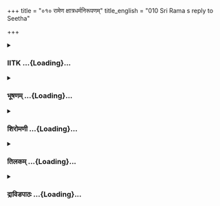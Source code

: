 +++
title = "०१० रामेण क्षात्रधर्मनिरूपणम्"
title_english = "010 Sri Rama s reply to Seetha"

+++
<div caption="श्रीराम-हरिसीताराममूर्ति-घनपाठिभ्यां वचनम्" class="audioEmbed" src="https://archive.org/download/Ramayana-recitation-Sriram-harisItArAmamUrti-Ghanapaati-v2/Kanda_3/Kanda_3_ARK-010-Ramena_Kshatra_Dharma_Nirupanam.mp3"></div>

<div class="js_include collapsed" newlevelforh1="3" title="IITK" unfilled url="/purANam/rAmAyaNam/audIchya-pAThaH/iitk/3_araNyakANDam/02-panchavaTI-praveshaH/010_rAmeNa_xAtradharmanirUpaNam.md">
<details><summary><h3>IITK ...{Loading}...</h3></summary>

Rama's tells Sita that protection of sages is his supreme righteous
duty.



#### श्लोकः
##### मूलम्
वाक्यमेतत्तु वैदेह्या व्याहृतं भर्तृभक्तया।  
श्रुत्वा धर्मे स्थितो रामः प्रत्युवाचाथ मैथिलीम्॥3.10.1॥

##### शब्दार्थः
भर्तृभक्तया out of devotion to her husband, वैदेह्या by Sita, व्याहृतम् spoken, एतत् this, वाक्यम् word, श्रुत्वा on hearing, धर्मे in righteousness, स्थितः steadfast, रामः Rama, अथ thereafter, मैथिलीम् to Sita, प्रत्युवाच replied.

##### आङ्ग्लानुवादः
Having heard these words spoken by Sita who was devoted to her husband, replied Rama who was firm in righteousness.



#### श्लोकः
##### मूलम्
हितमुक्तं त्वया देवि स्निग्धया सदृशं वचः।  
कुलं व्यपदिशन्त्या च धर्मज्ञे जनकात्मजे॥3.10.2॥

##### शब्दार्थः
देवि O Devi, धर्मज्ञे O one who knows righteousness जनकात्मजे O daughter of Janaka, कुलम् race, व्यपदिशन्त्या by admonishing, स्निग्धया affectionately, त्वया by you, हितम्  good, सदृशम् suitable, वचः words, उक्तम् is stated.

##### आङ्ग्लानुवादः
O daughter of Janaka, you are conversant with dharma. Whatever you have admonished out of affection for me is befitting your race.



#### श्लोकः
##### मूलम्
किन्तु वक्ष्याम्यहं देवि त्वयैवोक्तमिदं वचः।  
क्षत्रियैर्धार्यते चापो नार्तशब्दो भवेदिति॥3.10.3॥

##### शब्दार्थः
देवि O Devi, अहम् I, किन्तु but, वक्ष्यामि I speak, आर्तशब्दः cry of distress न भवेदिति  not  to arise, क्षत्रियैः by kshatriyas, चापः bow, धार्यते is held, इदम् this way, वचः declaration, त्वयैव by yourself, उक्तम् is spoken.

##### आङ्ग्लानुवादः
But permit me, Devi, you have already stated, when a kshatriya holds a bow there will be no cry of distress. (it means you approve of my holding a bow)



#### श्लोकः
##### मूलम्
ते चार्ता दण्डकारण्ये मुनयस्संशितव्रताः।  
मां सीते स्वयमागम्य शरण्याश्शरणं गताः॥3.10.4॥

##### शब्दार्थः
सीते Sita, संशितव्रताः practising rigorous austerities, शरण्या worthy of giving refuge, दण्डकारण्ये in Dandaka forest, ते मुनयः those sages, आर्ताः in distress, स्वयम् personally, आगम्य after coming to me, माम् myself, शरणं गताः sought refuge.

##### आङ्ग्लानुवादः
O Sita, the sages who perform rigorous penance in Dandaka forest came to me personally, seeking shelter although they can be their own protection.



#### श्लोकः
##### मूलम्
वसन्तो धर्मनिरता वने मूलफलाशनाः।  
न लभन्ते सुखं भीता राक्षसैः क्रूरकर्मभिः॥3.10.5॥

##### शब्दार्थः
मूलफलाशनाः living on roots and fruits, धर्मनिरताः engaged in righteous activition वने in the forest, वसन्तः residing, क्रूरकर्मभिः by cruel activities, राक्षसैः by demons, भीताः are afraid, सुखम् happiness, न लभन्ते do not get.

##### आङ्ग्लानुवादः
The sages living in the forest, eating roots and fruits and ever engaged in righteous activities are afraid of the depredations of the demons, with their happiness gone.



#### श्लोकः
##### मूलम्
काले काले च निरता नियमैर्विविधैर्वने।  
भक्ष्यन्ते राक्षसैर्भीमैर्नरमांसोपजीविभिः॥3.10.6॥

##### शब्दार्थः
काले काले at all times, विविधैः by different, नियमैः traditions, निरताः totally involved, वने in the forest, नरमांसोपजीविभिः living on human flesh (as cannibals), भीमैः by dreadful, राक्षसैः demons, भक्ष्यन्ते are eaten.

##### आङ्ग्लानुवादः
The sages engrossed in various austerities in the forest have been victims to the dreadful demons living on human flesh.



#### श्लोकः
##### मूलम्
ते भक्ष्यमाणा मुनयो दण्डकारण्यवासिनः।  
अस्मानभ्यवपद्येति मामूचुर्द्विजसत्तमा॥3.10.7॥

##### शब्दार्थः
भक्ष्यमाणाः eaten up like that, दण्डकारण्यवासिनः living in the Dandaka forest, द्विजसत्तमाः best of brahmins, ते मुनयः those sages, अस्मान् to us, अभ्यवपद्य you may come to our rescue, इति like this, माम् me, ऊचुः spoke.

##### आङ्ग्लानुवादः
The ascetics, the best of brahmins living in Dandaka forest being eaten up like that besought me to come to their rescue.



#### श्लोकः
##### मूलम्
मया तु वचनं श्रुत्वा तेषामेवं मुखाच्च्युतम्।  
कृत्वा चरणशुश्रूषां वाक्यमेतदुदाहृतम्॥3.10.8॥

##### शब्दार्थः
एवम् in that way, तेषाम् their, मुखात् from their mouth, च्युतम् that came out from, वचनम् statement, श्रुत्वा on hearing, मया by me, चरणशुश्रूषाम् bowing at their feet, कृत्वा having done एतत् this way, वाक्यम् words, उदाहृतम् said so.

##### आङ्ग्लानुवादः
On hearing the words that came from their mouth, I bowed at their feet and saidः



#### श्लोकः
##### मूलम्
प्रसीदन्तु भवन्तो मे ह्रीरेषा हि ममातुला।  
यदीदृशैरहं विप्रैरुपस्थेयैरुपस्थितः॥3.10.9॥

##### शब्दार्थः
भवन्तः you all, मे myself, प्रसीदस्तु be pleased, अहम् I, यत् that, उपस्थेयैः to be approached ईदृशैः by such men, विप्रैः by sages, उपस्थितः is approached, एषा this, मम my, अतुला immeasureable, ह्रीः हि shame in deed.

##### आङ्ग्लानुवादः
Be pleased  That brahmins like you have approached me while I should have come to you has put me to shame immeasurable .



#### श्लोकः
##### मूलम्
किं करोमीति च मया व्याहृतं द्विजसन्निधौ।  
सर्वैरेतैस्समागम्य वागियं समुदाहृता॥3.10.10॥

##### शब्दार्थः
किम् what, करोमि can I do, इति this, मया by me, द्विजसन्निधौ in the presence of brahmins, व्याहृतम् was enquired, सर्वैः by all of them, एतैः by these, समागम्य collected together, इयम् this, वाक् voice, समुदाहृता was spoken.

##### आङ्ग्लानुवादः
I enquired about what I could do for them. And all the brahmins in one voice saidः.



#### श्लोकः
##### मूलम्
राक्षसैर्दण्डकारण्ये बहुभिः कामरूपिभिः।  
अर्दितास्स्म दृढं राम भवान्नस्तत्र रक्षतु॥3.10.11॥

##### शब्दार्थः
राम O Rama, दण्डकारण्ये in Dandaka forest, बहुभिः by many, कामरूपिभिः assuming forms at will राक्षसैः by demons, दृढम् strongly, (cruelly) अर्दिताः are tormented, स्म we are, भवान् you, तत्र for that reason, नः us, रक्षतु may protect.

##### आङ्ग्लानुवादः
'O Rama, the demons who can assume any form at their will are mercilessly tormenting us in Dandaka forest. Do protect us from them'.



#### श्लोकः
##### मूलम्
होमकालेषु सम्प्राप्ताः पर्वकालेषु चानघ।  
धर्षयन्ति सुदुर्धर्षा राक्षसाः पिशिताशनाः॥3.10.12॥

##### शब्दार्थः
अनघ O sinless one, सुदुर्धर्षाः quite invincible, पिशिताशनाः flesheaters, राक्षसाः demons, होमकालेषु at the time of  sacrifices, पर्वकालेषु at the time of change of lunar conjunction like full moon or no moon days सम्प्राप्ताः are arriving, धर्षयन्ति are attacking.

##### आङ्ग्लानुवादः
'O sinless one, these cannibals are invincible. They arrive at the time of our sacrificial rituals, on the days of festivities or at the time of lunar conjunctions like no moon or full moon days and attack us.



#### श्लोकः
##### मूलम्
राक्षसैर्धर्षितानां च तापसानां तपस्विनाम्।  
गतिं मृगयमाणानां भवान्नः परमा गतिः॥3.10.13॥

##### शब्दार्थः
राक्षसैः by demons, धर्षितानाम् oppressed, तपस्विनाम् helpless people, तापसानाम् of the sages, गतिम् direction, मृगयमाणानाम् for those who search for, नः for us, भवान् your, परमा supreme, गतिः refuge

##### आङ्ग्लानुवादः
'You are the supreme refuge for us ascetics, tormented by demons, helpless men in search of shelter.



#### श्लोकः
##### मूलम्
कामं तपःप्रभावेन शक्ता हन्तुं निशाचरान्।  
चिरार्जितं तु नेच्छामस्तपः खण्डयितुं वयम्॥3.10.14॥

##### शब्दार्थः
वयम् we, तपःप्रभावेन by the power of penance, निशाचरान् nightrangers (demons), हन्तुम् to kill, कामं शक्ताः have the power, तु however, चिरार्जितम् earned over a long time, तपः penance, खण्डयितुम् to exhaust them, (वयम्) नेच्छामः we are not willing.

##### आङ्ग्लानुवादः




#### श्लोकः
##### मूलम्
बहुविघ्नं तपो नित्यं दुश्चरं चैव राघव।  
तेन शापं न मुञ्चामो भक्ष्यमाणाश्च राक्षसैः॥3.10.15॥

##### शब्दार्थः
राघव Rama, तपः penance, नित्यम् always, बहुविघ्नम् is full of obstacles, दुश्चरं चैव but is difficult to pursue, तेन therefore, राक्षसैः by demons, भक्ष्यमाणाः even if  they eat us, शापम् curse, न not, मुञ्चामः we do not pronounce.

##### आङ्ग्लानुवादः
'O Rama it is difficult to perform penance which is ever full of obstacles. Therefore, we do not pronounce curses even if eaten up by demons'.



#### श्लोकः
##### मूलम्
तदर्ध्यमानान्रक्षोभिर्दण्डकारण्यवासिभिः।  
रक्ष नस्त्वं सह भ्रात्रा त्वन्नाथा हि वयं वने॥3.10.16॥

##### शब्दार्थः
तत् then, दण्डकारण्यवासिभिः by those who are dwelling in Dandaka forest, रक्षोभिः by demons, अर्ध्यमानान् being tormented by, नः us, सह भ्रात्रा with your brother, त्वम् you,रक्ष protect, वयम् we, वने in the forest, त्वन्नाथाः हि you alone as the Lord.

##### आङ्ग्लानुवादः
'The demons, dwelling in the Dandaka forest are tormenting us. You alone are our lord in the forest. Do protect us with your brother.'



#### श्लोकः
##### मूलम्
मया चैतद्वचश्श्रुत्वा कार्त्स्न्येन परिपालनम्।  
ऋषीणां दण्डकारण्ये संश्रुतं जनकात्मजे॥3.10.17॥

##### शब्दार्थः
जनकात्मजे O daughter of Janaka, Sita, च and, एतत् these, वचः words, श्रुत्वा hearing, दण्डकारण्ये ऋषीणाम् of sages of Dandaka forest, कार्त्स्न्येन in the entire, परिपालनम् protection, संश्रुतम् made a promise.

##### आङ्ग्लानुवादः
O daughter of Janaka, on hearing the words of the sages I promised to undertake the entire protection of sages of the Dandaka forest.



#### श्लोकः
##### मूलम्
संश्रुत्य च न शक्ष्यामि जीवमानः प्रतिश्रवम्।  
मुनीनामन्यथा कर्तुं सत्यमिष्टं हि मे सदा॥3.10.18॥

##### शब्दार्थः
संश्रुत्य having promised, जीवमानः as long as there is life in me, मुनीनाम् of sages, प्रतिश्रवम् promise, अन्यथा otherwise, कर्तुम् to do, न shall not do, शक्ष्यामि I will not be able, सदा always, मे to me, सत्यम् truth, इष्टं हि is dear.

##### आङ्ग्लानुवादः
Having promised the sages, I cannot do otherwise as long as I have life in me. To me truth is always dear.



#### श्लोकः
##### मूलम्
अप्यहं जीवितं जह्यां त्वां वा सीते सलक्ष्मणाम्।  
न तु प्रतिज्ञां संश्रुत्य ब्राह्मणेभ्यो विशेषतः॥3.10.19॥

##### शब्दार्थः
सीते O Sita, अहम् I, जीवितमपि even life, सलक्ष्मणाम् including Lakshmana, त्वां वा or you, जह्याम् I may forsake तु but, प्रतिज्ञाम् the promise, विशेषतः specially, ब्राह्मणेभ्यः to the  
brahmins, संश्रुत्य after promising, न do not (fail to fulfil).

##### आङ्ग्लानुवादः
O Sita I may forfeit my life forsake, even Lakshmana and you but will not break the promise made specially to the brahmins৷৷



#### श्लोकः
##### मूलम्
तदवश्यं मया कार्यमृषीणां परिपालनम्।  
अनुक्तेनापि वैदेहि प्रतिज्ञाय तु किं पुनः॥3.10.20॥

##### शब्दार्थः
वैदेहि O Sita, तत् that, मया by me, अनुक्तेनापि even if they did not request, ऋषीणाम् of the sages, परिपालनम् protection, कार्यम् should have been done, प्रतिज्ञाय even after making the promise किं पुनः what more?

##### आङ्ग्लानुवादः
Even before the sages requested me I should have protected them. What to speak of the promise I have already made ?



#### श्लोकः
##### मूलम्
मम स्नेहाच्च सौहार्दादिदमुक्तंत्वयाऽनघे।  
परितुष्टोऽस्म्यहं सीते न ह्यनिष्टोऽनुशिष्यते॥3.10.21॥

##### शब्दार्थः
अनघे O sinless, मम my, स्नेहाच्च out of love, सौहार्दात् friendly feeling, त्वया by you, इदम् this, उक्तम् is spoken, सीते O Sita, अहम् I, परितुष्टः pleased, अस्मि I am, अनिष्टः undesirable, न अनुशिष्यते हि is not advised.

##### आङ्ग्लानुवादः
O sinless one all that has been said by you is out of your love and affection for me. I am pleased. What is harmful is never advised.



#### श्लोकः
##### मूलम्
सदृशं चानुरूपं च कुलस्य तव चात्मनः।  
सधर्मचारिणी मे त्वं प्राणेभ्योऽपि गरीयसी॥3.10.22॥

##### शब्दार्थः
तव your, कुलस्य of family, आत्मनः च of yourself, सदृशम् befitting अनुकूलं च favourable too, मे to me, सधर्मचारिणी follwer of dharma of husband, त्वम् you, प्राणेभ्योऽपि more than my life, गरीयसी dearer.

##### आङ्ग्लानुवादः
Your auspicious words are quite befitting your lineage. You are the follower of my dharma and so dearer to me than my life.



#### श्लोकः
##### मूलम्
इत्येवमुक्त्वा वचनं महात्मा सीतां प्रियां मैथिलराजपुत्रीम्।  
रामो धनुष्मान्सह लक्ष्मणेन जगाम रम्याणि तपोवनानि॥3.10.23॥

##### शब्दार्थः
महात्मा great soul, रामः Rama, प्रियाम् to his beloved, मैथिलराजपुत्रीम् to the daughter of king of Mithila, सीताम् to Sita, इत्येवम् in this way, वचनम् statement, उक्त्वा on having said, धनुष्मान् wielding the bow, सह लक्ष्मणेन with Lakshmana, रम्याणि most delightful, तपोवनानि penance groves, जगाम moved about.

##### आङ्ग्लानुवादः
Having said this to Sita, the princess of Mithila, Rama along with Lakshmana, bow in hand, moved about the delightful penancegrove.  

#### समाप्तिः
 श्रीमद्रामायणे वाल्मीकीय आदिकाव्ये अरण्यकाण्डे दशमस्सर्गः॥  
Thus ends the tenth sarga of Aranyakanda of the holy Ramayana the first epic composed by the sage Valmiki.

</details>
</div>
<div class="js_include collapsed" newlevelforh1="3" title="भूषणम्" unfilled url="/purANam/rAmAyaNam/audIchya-pAThaH/TIkA/bhUShaNa_iitk/3_araNyakANDam/02-panchavaTI-praveshaH/010_rAmeNa_xAtradharmanirUpaNam.md">
<details><summary><h3>भूषणम् ...{Loading}...</h3></summary>



वाक्यमेतत्तु वैदेह्या व्याहृतं भर्तृभक्तया ।  

श्रुत्वा धर्मे स्थितो रामः प्रत्युवाचाथ मैथिलीम्  ॥  ३।१०।१  ॥   

एवं रामः सत्यप्रतिज्ञः निर्वैरं च रक्षोवधं न करिष्यति तथा च मद्वियोगेन
रक्षोवधेन भवितव्यं मद्विरहं च न सहिष्यते,
सङ्कटमिदमुपस्थितमित्याकुलचित्ता वैदेही पतिप्रेमान्धा
रक्षोवधान्निवर्तयितुमुपक्रान्ता । रामस्तु सीताविरहं सोढ्वापि तन्मूलवैरेण
रक्षांसि निहत्य प्रतिज्ञा निर्वोढव्येति समाधत्ते दशमे
वाक्यमेतत्त्वित्यादि । भर्तृभक्तयेत्यनेन भर्तृप्रेमपारवश्येन
पूर्वमुक्तमिति ज्ञायते । धर्मे स्थित इत्यनेन सीताविरहक्लेशमङ्गीकृत्यापि
प्रतिश्रुतनिर्वहणपरता द्योत्यते । यद्यपि खरवध एव दण्डकारण्यवासिभिरर्थितो
रामेण प्रतिज्ञातश्च तथापि खरवधो रावणवधमूलमिति खरवधद्वारा रावणवधो
ऽप्यर्थित एवेति सीतयोक्तमुपपन्नम्  ॥  ३।१०।१  ॥   

  

हितमुक्तं त्वया देवि स्निग्धया सदृशं वचः ।  

कुलं व्यपदिशन्त्या च धर्मज्ञे जनकात्मजे  ॥  ३।१०।२  ॥   

स्निग्धया अनुरक्तया । कुलं व्यपदिशन्त्या स्वमहाकुलीनत्वं प्रख्यापयन्त्या
त्वया । सदृशम् अनुरागकुलसदृशं हितमुक्तम् । हितोक्तौ हेतुः धर्मज्ञ इति ।
कुलव्यपदेशे हेतुः जनकात्मज इति  ॥  ३।१०।२  ॥   

  

किन्तु वक्ष्याम्यहं देवि त्वयैवोक्तमिदं वचः ।  

क्षत्ित्रयैर्धार्यते चापो नार्तशब्दो भवेदिति  ॥  ३।१०।३  ॥   

किन्त्विति । यदि मया हितमुक्तं तर्हि तथैव क्रियतामिति चेत्तत्र वक्ष्यामि
। तदेवाह त्वयैवेति । क्षत्ित्रयैर्धार्यते चापो नार्तशब्दो भवेदितीदं वचनं
त्वयैवोक्तं खलु, मुनयश्चार्ताः तस्मात्तद्विरोधिवधः कर्तव्य एवेति भावः  ॥ 
३।१०।३  ॥   

  

मां सीते स्वयमागम्य शरण्याः शरणं गताः ।  

ते चार्ता दण्डकारण्ये मुनयः संशितव्रताः  ॥  ३।१०।४  ॥   

वसन्तो धर्मनिरता वने मूलफलाशनाः ।  

न लभन्ते सुखं भीता राक्षसैः क्रूरकर्मभिः  ॥  ३।१०।५  ॥   

ननूक्तं विरोध्युत्सारणेनार्तरक्षणं कर्तव्यम्, नतु निरपराधवध इत्याशङ्क्य
तेषां शरणागतत्वेन मत्प्राणभूतत्वात्तेष्वपराधो मदपराध इत्याशयेनाह
मामित्यादि । अत्रत्यविशेषणैरात्मनः शऱणागतपक्षपातं स्फोरयति  ॥  ३।१०।४,५
 ॥   

  

काले काले च निरता नियमैर्विविधैर्वने ।  

भक्ष्यन्ते राक्षसैर्भीमैर्नरमांसोपजीविभिः  ॥  ३।१०।६  ॥   

काले काले सर्वकालेष्वित्यर्थः  ॥  ३।१०।६  ॥   

  

ते भक्ष्यमाणा मुनयो दण्डकारण्यवासिनः ।  

अस्मानभ्यवपद्येति मामूचुर्द्विजसत्तमाः  ॥  ३।१०।७  ॥   

अभ्यवपद्येति अनुगृहाणेत्यर्थः । लोण्मध्यमपुरुषैकवचनम् । आर्षं परस्मैपदम्
। अभ्यवपत्तिः अनुग्रहः  ॥  ३।१०।७  ॥   

  

मया तु वचनं श्रुत्वा तेषामेवं मुखाच्च्युतम् ।  

कृत्वा चरणशुश्रूषां वाक्यमेतदुदाहृतम्  ॥  ३।१०।८  ॥   

चरणशूश्रूषां पादवन्दनम्  ॥  ३।१०।८  ॥   

  

प्रसीदन्तु भवन्तो मे ह्रीरेषा हि ममातुला ।  

यदीदृशैरहं विप्रैरुपस्थेयैरुपस्थितः ।  

किं करोमीति च मया व्याहृतं द्विजसन्निधौ  ॥  ३।१०।९  ॥   

प्रसीदन्तु मदपचारं क्षमन्ताम् । ह्रीः लज्जा । अतुला अधिका । तत्र हेतुमाह
यदिति । उपस्थेयैरभिगन्तव्यैः । उपस्थितः अभिगतः । किं करोमीति लोडर्थे लट्
। किं करवामीत्यर्थः  ॥  ३।१०।९  ॥   

  

सर्वैरेतैः समागम्य वागियं समुदाहृता  ॥  ३।१०।१०  ॥   

राक्षसैर्दण्डकारण्ये बहुभिः कामरूपिभिः ।  

अर्दिताः स्म दृढं राम भवान्नस्तत्र रक्षतु  ॥  ३।१०।११  ॥   

अर्दिताः पीडिताः तत्र तेभ्यः रक्षत्विति । अभ्यवपद्येत्यत्र
सामान्येनानुग्रहः प्रार्थितः । इह तु तद्विशेषे पृष्टे विशेष उक्तः  ॥ 
३।१०।१०,११  ॥   

  

होमकालेषु सम्प्राप्ताः पूर्वकालेषु चानघ ।  

धर्षयन्ति सुदुर्धर्षा राक्षसाः पिशिताशनाः  ॥  ३।१०।१२  ॥   

न केवलं पीडयन्ति यज्ञविघ्नं च कुर्वन्तीत्याहुः होमेति । "यज्ञविघ्नकरं
हन्याम्" इति मद्भोजननिवर्तनात् कः परो ऽपराध इति सीतायै
सूचयितुमिदमनूदितम् । होमकालेषु अग्निहोत्रकालेषु । पूर्वकालेषु
दर्शपौर्णमासादियज्ञकालेषु । धर्षयन्ति अभिधावन्ति  ॥  ३।१०।१२  ॥   

  

राक्षसैर्धर्षितानां च तापसानां तपस्विनाम् ।  

गतिं मृगयमाणानां भवान्नः परमा गतिः  ॥  ३।१०।१३  ॥   

गुतिं रक्षकम् । मृगयमाणानाम् अन्वेषयताम्  ॥  ३।१०।१३  ॥   

  

कामं तपः प्रभावेन शक्ता हन्तुं निशाचरान् ।  

चिरार्जितं तु नेच्छामस्तपः खण्डयितुं वयम्  ॥  ३।१०।१४  ॥   

परमशब्दव्यवच्छेद्यं दर्शयति काममिति  ॥  ३।१०।१४  ॥   

  

बहुविघ्नं तपो नित्यं दुश्चरं चैव राघव ।  

तेन शापं न मुञ्चामो भक्ष्यमाणाश्च राक्षसैः  ॥  ३।१०।१५  ॥   

उक्तं विवृणोति बह्विति  ॥  ३।१०।१५  ॥   

  

तदर्द्यमानान् रक्षोभिर्दण्डकारण्यवासिभिः ।  

रक्ष नस्त्वं सह भ्रात्रा त्वन्नाथा हि वयं वने  ॥  ३।१०।१६  ॥   

उपसंहरति तदिति । त्वन्नाथा इति बहुव्रीहिः । इयं वाक् समुदाहृतेति
पूर्वेणान्वयः  ॥  ३।१०।१६  ॥   

  

मया चैतद्वचः श्रुत्वा कार्त्स्न्त्यन परिपालनम् ।  

ऋषीणां दण्डकारण्ये संश्रुतं जनकात्मजे  ॥  ३।१०।१७  ॥   

कार्त्स्न्येन परिपालनं रक्षोवधपर्यन्तपरिपालनम् । संश्रुतं प्रतिज्ञातम्,
मदाश्रितविरोधिनो मद्विरोधित्वात् मद्भोजनविघातकत्वाच्चेत्यर्थः  ॥  ३।१०।१७
 ॥   

  

संश्रुत्य च न शक्ष्यामि जीवमानः प्रतिश्रवम् ।  

मुनीनामन्यथा कर्तुं सत्यमिष्टं हि मे सदा  ॥  ३।१०।१८  ॥   

जीवमानः जीवन् । प्रतिश्रवं प्रतिज्ञाम् । अन्यथा कर्तुं न शक्ष्यामि ।
तत्र हेतुः सत्यमिष्टमिति । सत्यं सत्यवचनम्  ॥  ३।१०।१८  ॥   

  

अप्यहं जीवितं जह्यां त्वां वा सीते सलक्ष्मणाम् ।  

न तु प्रतिज्ञां संश्रुत्य ब्राह्मणेभ्यो विशेषतः  ॥  ३।१०।१९  ॥   

तर्ह्यावयोर्विश्लेषो दुर्विषहः स्यात्तत्राह अप्यहमिति । "आत्मानं सर्वदा
रक्षेद्दारैरपि धनैरपि" इत्युक्तं जीवितमपि जह्याम् । "भ्राता स्वा
मूर्तिरात्मनः" इत्युक्तं लक्ष्मणमपि जह्याम् । "आर्धो वा एष आत्मनो
यत्पत्नी" इत्युक्तां त्वां वा जह्यामिति किमाश्चर्यम्, संश्रुत्य यस्मै
कस्मैचित् यत्किञ्चित् प्रतिज्ञाय तां प्रतिज्ञां न जह्याम् ।
ब्राह्मणेभ्यः ब्रह्मविद्भ्यः कृतां प्रतिज्ञां विशेषतो न जह्याम्  ॥ 
३।१०।१९  ॥   

  

तदवश्यं मया कार्यमृषीणां परिपालनम् ।  

अनुक्तेनापि वैदेहि प्रतिज्ञाय तु किं पुनः  ॥  ३।१०।२०  ॥   

अनुक्तेनापीति । ऋषिभिरिति शेषः । उक्तरीत्या रक्षसां मदपराधित्वेन
तद्वधस्य मत्कार्यत्वादिति भावः  ॥  ३।१०।२०  ॥   

  

मम स्नेहाच्च सौहार्दादिदमुक्तं त्वया ऽनधे ।  

परितुष्टो ऽस्म्यिहं सीते न ह्यनिष्टो ऽनुशिष्यते  ॥  ३।१०।२१  ॥   

एवं वदन्त्यास्तव हृदयं जानामीत्याह ममेति । मम त्वयि स्नेहात् तव मयि
सौहार्दाच्चोक्तम् । विरहो दुस्सहो भविष्यतीत्युक्तमित्यर्थः । अनिष्टः
अप्रियः पुरुषः  ॥  ३।१०।२१  ॥   

  

सदृशं चानुरूपं च कुलस्य तव चात्मनः ।  

सधर्मचारिणी मे त्वं प्राणेभ्यो ऽपि गरीयसी  ॥  ३।१०।२२  ॥   

तव आत्मनः सदृशं तव कुलस्य चानुरूपमिदं वचः
धर्मप्राधान्योक्तिस्त्वत्कुलानुरूपा । "कर्मणैव हि संसिद्धिमास्थिता
जनकादयः" इति हि त्वत्कुलपद्धतिः । सापराधेष्वपि निरपराधोक्तिस्तव सदृशी ।
"पापानां वा शुभानां वा वधार्हाणां प्लवङ्गम । कार्यं करूणमार्येण न
कश्चिन्नापराध्यति  ॥  " इति हि तव प्रकृतिः । तथापि त्वं मे प्राणेभ्यो
गरीयस्यपि सधर्मचारिणी भव, मया यो धर्मः सङ्कल्पितस्तत्रैव त्वयापि
सङ्कल्पयितव्यमिति भावः  ॥  ३।१०।२२  ॥   

  

इत्येवमुक्त्वा वचनं महात्मा सीतां प्रियां मैथिलराजपुत्रीम् ।  

रामो धनुष्मान् सह लक्ष्मणेन जगाम रम्याणि तपोवनानि  ॥  ३।१०।२३  ॥   

इत्यार्षे श्रीरामायणे वाल्मीकीये आदिकाव्ये श्रीमदारण्यकाण्डे दशमः सर्गः
 ॥  १०  ॥   

महात्मा महाधृतिः । प्रियां मैथिलराजपुत्रीम् इतीति उक्तधर्मद्वयानुवादः  ॥ 
३।१०।२३  ॥   

इति श्रीगोविन्दराजविरचिते श्रीरामायणभूषणे रत्नमेखलाख्याने
आरण्यकाण्डव्याख्याने दशमः सर्गः  ॥  १०  ॥   



</details>
</div>
<div class="js_include collapsed" newlevelforh1="3" title="शिरोमणी" unfilled url="/purANam/rAmAyaNam/audIchya-pAThaH/TIkA/shiromaNI_iitk/3_araNyakANDam/02-panchavaTI-praveshaH/010_rAmeNa_xAtradharmanirUpaNam.md">
<details><summary><h3>शिरोमणी ...{Loading}...</h3></summary>



सीतावचनश्रवणानन्तरकालिकरामप्रत्युक्तिं वर्णयितुमाह--वाक्यमिति ।
भर्तृभक्तया भर्तृसेवापरायणया वैदेह्या व्याहृतं कथितं श्रुत्वा रामः
प्रत्युवाच ह  ॥  ३।१०।१  ॥   

  

तत्प्रतिवचनाकारमाह--हितमिति । स्निग्धया मद्विषयकस्नेहयुक्तया कुलं
कुलोचितं धर्मं व्यपदिशन्त्या कथयन्त्या त्वया सदृशं स्वयोग्यमित्यर्थः,
इदं वचः हितमुक्तम्  ॥  ३।१०।२  ॥   

  

किमिति । यतः आर्तशब्दो न भवेदिति हेतोः क्षत्रियैश्चापो धार्यते इति
एतदर्थबोधकं वचस्त्वयैवोक्तमतः किं नु वक्ष्यामि एतेन मत्कर्म
त्वत्संमतिविषयीभूतमेवेति सूचितम्  ॥  ३।१०।३  ॥   

  

आर्तशब्दवत्त्वं समर्थयन्नाह--ते इति । संशितव्रताः तीक्ष्णव्रतवन्तः शरणं
राक्षसकर्तृकहिंसनं गताः प्राप्ताः अत एव आर्ताः पीडिताः दण्डकारण्ये
निवासिनो मुनयः शरण्यं शरणहितं मां स्वयमागम्य प्राप्य प्रार्थयन्तेति शेषः
ऽशरणं गृहरक्षित्रोर्वधरक्षणयोरपिऽ इति मेदिनी  ॥  ३।१०।४  ॥   

  

वसन्त इति । कालकालेषु सर्वकालेष्वित्यर्थः वसन्तो मुनयः करकर्मभिः
राक्षसैः सुखं न लभन्ते  ॥  ३।१०।५  ॥   

  

सुखालाभे हेतुं वदन्नाह--भक्ष्यन्त इति । नरमांसोपजीविभिः
राक्षसैर्दण्डकारण्यवासिनस्ते प्रसिद्धाः मुनयो भक्ष्यन्ते अत एव एते
भक्ष्यमाणा आसन्नभक्षणा द्विजसत्तमाः अस्मान् अभ्यवपद्य रक्ष इति मामूचु
अभ्यवपद्येत्यत्र संज्ञापूर्वकविधेरनित्यत्वादात्मनेपदाभावः ।
ऽअभ्यवपद्यन्तेऽ इति भूषणपाठः । सार्धश्लोक एकान्वयी  ॥  ३।१०।६  ॥   

  

मयेति । तेषां मुनीनां मुखाच्च्युतं वचनं श्रुत्वा वचनशुश्रूषां वचनेन
सत्कृतिं कृत्वा च एतद्वाक्यमुदाहृतं कथितम्  ॥  ३।१०।७  ॥   

  

तद्वचनाकारमाह--प्रसीदन्त्विति । उपस्थेयैः अस्माभिः स्तुत्यैः ईदृशैः
तपआदिसंपन्नैः विप्रैः भवद्भिः यदहमुपस्थितः स्तुतः तस्माद्धेतोः अतुला
तोलयितुमशक्या एषा मम ह्रीः लज्जा प्राप्नोदिति शेषः अतो मे भवन्तः
प्रसीदन्तु इति किं करोमि करवाणीति च द्विजसंनिधौ मया व्याहृतं कथितम्  ॥ 
३।१०।८९  ॥   

  

सर्वैरिति । सर्वैर्ऋषिभिः समागम्य इयं षाक् समुदाहृता ।
तद्वचनाकारमाह--कामरूपिभिः स्वेप्सितरूपधारणसमर्थैः बहुभिः राक्षसैः
दण्डकारण्ये वयं भृशमर्दिताः पीडिताः स्म स्मः । आर्षः सलोपः अतः नो
ऽस्मान् भवान् रक्षतु  ॥  ३।१०।१०  ॥   

  

होमेति । होमकाले संप्राप्ते सति पर्वकालेषु दर्शपौर्णमासादिषु पिशिताशनाः
रुधिरभोजनाः दुराधर्षाः धर्षयितुमशक्याः राक्षसाः मां धर्षयन्ति स्म  ॥ 
३।१०।११  ॥   

  

राक्षसैरिति । राक्षसैः धर्षितानां पराभिभूतानामत एव गतिं भयनिवर्तकमाश्रयं
मृगयमाणानां तपस्विनां परमात्मविचारशीलानां तापसानां वेदशास्त्रसंपन्नानां
नो ऽस्माकं परमा गतिः अभयाश्रयः भवानेव  ॥  ३।१०।१२  ॥   

  

ननु समर्थैर्भवद्भिः राक्षसनिवारणं कुतो न क्रियते इत्यत आहुः--काममिति ।
तपःप्रभावेण निशाचरान् हन्तुं काममत्यन्तं शक्ताः अपि वयं तथापि चिरार्जितं
तपः खण्डयितुं नाशयितुं वयं नेच्छामः एतेन तपस्विकर्तृकहिंसादिकर्मारम्भे
तत्तपो नश्यतीति सूचितम्  ॥  ३।१०।१३  ॥   

  

तपसो विध्वंसनं नोचितमिति बोधयन्त आहुः--बह्विति । यतः तपो बहुविघ्नमत एव
दुश्चरं तेन हेतुना राक्षसैः भक्ष्यमाणा अपि वयं शापं न मुञ्चामः  ॥ 
३।१०।१४  ॥   

  

तदिति । यतो वयं त्वन्नाथाः त्वमेव नाथो येषां ते तत्तस्माद्धेतो रक्षोभिः
अर्द्यमानान् अस्मान् ज्ञात्वेति शेषः । भ्रात्रा सह रक्षकः त्वं भवेति
शेषः  ॥  ३।१०।१५  ॥   

  

मयेति । हे जनकात्मजे एतद्वचो मया श्रुत्वा कार्त्स्न्येन ऋषीणां परिपालनं
संश्रुतं प्रतिज्ञातम्  ॥  ३।१०।१६  ॥   

  

संश्रुत्येति । मुनीनामग्रे संश्रुत्य प्रतिज्ञाय जीवमानः जीवेन सकलपालनेन
मानः सत्कारो यस्य सो ऽहं प्रतिश्रवं प्रतिज्ञामन्यथा
प्रतिज्ञाविरुद्धमनपराधिनो ऽपि वधमित्यर्थः, कर्तुं न शक्ष्यामि हि यतः
सत्यं मे सदा इष्टमीसिप्तं सदेत्यनेन स्वाभाविको धर्मस्त्यक्तुं न शक्यते
इति सूचितम्  ॥  ३।१०।१७  ॥   

  

प्रतिज्ञात्याजनयत्नः कदापि न कर्तव्य इति बोधयन्नाह--अपीति । प्रतिज्ञां
संश्रुत्य कृत्वा न जह्यां ब्राह्मणेभ्यो ब्राह्मणार्थं संश्रुत्य तु
विशेषतो न जह्याम्  ॥  ३।१०।१८  ॥   

  

तदिति । तत् उक्तहेतोः अनुक्तेन रक्षणप्रतिज्ञारहितेनापि मया ऋषीणां
परिपालनमवश्यं कार्यं कर्तव्यं यदि अनुक्तेनापि कर्तव्यं तर्हि प्रतिज्ञाय
कार्यमिति कथं किं वक्तव्यम् । कथमिति  

किमर्थे  ॥  ३।१०।१९  ॥   

  

आनुमानिकानिष्टविज्ञापनशङ्काजनितसीताभीतिं निवारयन्नाह--ममेति । मम
स्नेहात् मद्विषयकातिप्रीतेः सौहार्दात् सरलस्वभावाच्च हेतोः कुलस्य सदृशं
तव चानुरूपं सदृशं ममेदं वचस्त्वयोक्तमतो ऽहं परितुष्टो ऽस्मि हि यतः
अनिष्टः अनीप्सितः न अनुशिष्यते ममेष्ट एव भवत्यानुशिष्ट इत्यर्थः । अत एव
सधर्मचारिणी सहधर्माचरणशीला त्वं मे प्राणेभ्यो ऽपि गरीयसी असीति शेषः,
एतेन संसर्गप्राप्तानपराधिवधस्त्वयापि यत्नतस्त्याजनीय इति सूचितम् । तेन
लङ्कागमनाय सीतामाज्ञापयामासेति ध्वनितम् । नहि लङ्कागमनमन्तरा संग्रामाय
विभीषणस्य रावणसहगमनं निवारणार्हमिति तात्पर्यम् । अर्धचतुष्टयमेकान्वयि  ॥ 
३।१०।२०२१  ॥   

  

इतीति । रामः एवं वचनं सीतामुक्त्वा रम्याणि तपोवनानि जगाम  ॥  ३।१०।२२  ॥   

  

इति श्रीमद्वाल्मीकीयरामायणव्याख्याने रामायणशिरोमणावारण्यकाण्डे दशमः
सर्गः  ॥  ३।१०  ॥   

  



</details>
</div>
<div class="js_include collapsed" newlevelforh1="3" title="तिलकम्" unfilled url="/purANam/rAmAyaNam/audIchya-pAThaH/TIkA/tilaka_iitk/3_araNyakANDam/02-panchavaTI-praveshaH/010_rAmeNa_xAtradharmanirUpaNam.md">
<details><summary><h3>तिलकम् ...{Loading}...</h3></summary>



एवं युद्धस्यापाततः सीतया धर्मत्वं प्रतिपादितं तद्वाक्यविरोधेनैव धर्मत्वं
प्रतिपादयति रामः वाक्यमिति । "संवर्धितः" इति पाठे संवर्धिततेजाः ।
"धर्मस्थितः" इति पाठान्तरम्  ॥  ३।१०।१  ॥   

  

कुलं व्यपदिशन्त्या "क्षत्रियाणां तु वीराणाम्" इत्यादिना क्षत्रियकुलधर्मं
बोधयन्त्या  ॥  ३।१०।२  ॥   

  

अत्रोत्तरमहं किं नु वक्ष्यामि । त्वयैवोत्तरं दत्तमित्यर्थः ।
इदंशब्दार्थः क्षत्रियैरिति । रक्षकाभावकृत आर्तानां शब्दो मा भूदित्यर्थं
क्षत्रियैश्चापो धार्यत इत्येषो ऽर्थो धनुषा
कार्यमेतावदार्तानामभिरक्षणमिति वाक्येनोक्त इति शेषः  ॥  ३।१०।३ ॥   

  

त्वद्वचनस्यायमेवानुष्ठानकाल इत्याह ते चेति । संशितव्रतास्तीक्ष्णव्रताः ।
स्वयमागम्य शरणं गता इत्यनेन नाहं गर्वादिदोषेण रक्षोवधार्थं प्रवर्ते,
किंत्वस्मच्छरणागतेषु वैरेण ममापि वैरमर्थादायातमिति निर्वैरं
वधप्रसक्तिर्न मे इत्युक्तम्  ॥  ३।१०।४  ॥   

  

कालकालेषु सर्वकालेष्वित्यर्थः । राक्षसैरित्यस्य वध्यमाना इति शेषः  ॥ 
३।१०।५,६  ॥   

  

अभ्यवपद्यानुगृहाणेति मामूचुः । पद्यतेरार्षं परस्मैपदम् । एवं रक्षेत्येवं
तेषां मुखाच्च्युतं वचनं श्रुत्वा  ॥  ३।१०।७  ॥   

  

वचनशुश्रूषां वचनानुपालनलक्षणशुश्रूषां कृत्वा मनसि कृत्वेत्यर्थः
"चरणशुश्रूषाम्" इत्यपि पाठः । यदीदृशैरुपस्थितैरस्माभी
रक्षणार्थमुपास्यैरुपस्थितः रक्षणार्थमिति शेषः । एषा ममाह्रीरकीर्तिः, अतः
प्रसीदन्त्वित्यर्थः । तीर्थस्तु एषा मम ह्रीः, अतः प्रसीदन्त्विति
व्याचष्टे  ॥  ३।१०।८  ॥   

  

किं करोमि किं करवाणीत्यर्थः । लोडर्थे लडार्षः  ॥  ३।१०।९  ॥   

  

सर्वैः एवं मयोक्तैस्तैः सर्वैरित्यर्थः  ॥  ३।१०।१०  ॥   

  

स्म स्मः । तत्र रक्षःपीडाविषये । रक्षत्विति भवच्छब्दयोगात्प्रथमपुरुषः ।
पर्वकालेषु दर्शपूर्णमासेष्टिकालेषु  ॥  ३।१०।११  ॥   

  

धर्षयन्त्यभिभवन्ति  ॥  ३।१०।१२  ॥   

  

गतिं त्रातारम्  ॥  ३।१०।१३,१४  ॥   

  

तेनातिक्लेशार्जिततपोव्ययभयेन  ॥  ३।१०।१५  ॥   

  

रक्षकस्त्वम् भवेति शेषः । त्वन्नाथास्त्वं नाथो येषां ते कार्त्स्न्येन
कृत्स्नरक्षःपीडानिवर्तनेन  ॥  ३।१०।१६  ॥   

  

चतुर्दशवर्षपर्यन्तं पित्राज्ञया राज्यत्यागे ऽप्यग्रे
राज्यसबन्धस्यावश्यकत्वाच्छरणागतरक्षणे ऽस्त्येवाधिकारः । किं च
क्षत्रजातेरेवात्राधिकारः, न तु राज्यपदस्थस्यैवेति तात्पर्यम् । संश्रुतं
प्रतिज्ञातम् जीवमानो जीवन् प्रतिश्रवं प्रतिज्ञाम्  ॥  ३।१०।१७  ॥   

  

न शक्ष्यामीत्यत्र हेतुः सत्यमिष्टमित्यादि  ॥  ३।१०।१८  ॥   

  

यस्मै कस्मै अपि प्रतिज्ञां प्रतिज्ञाय न जह्याम् किं पुनर्ब्राह्मणेभ्य
इत्यर्थः  ॥  ३।१०।१९  ॥   

  

अनुक्तेनापि ऋषिभिरिति कार्यमिति च शेषः । प्रतिज्ञाय कथं पुनर्न
कार्यामिति शेषः । स्नेहः प्रीतिः, सौहार्दं शोभनहृदयता, प्रीतौ सत्यामपि
तादृशहृदयत्वाभाव एवमनुशासनादर्शनादुभयमुक्तम्  ॥  ३।१०।२०  ॥   

  

न ह्यनिष्टो ऽनुशास्यते यस्मिन्यस्य प्रीतिर्नास्ति नासावनुशिष्यते हितं
नोपदिश्यत इत्यर्थः । सदृशं तव स्नेहस्य त्वदुक्तं वच इति शेषः ।
कुलस्यानुरूपम्  ॥  ३।१०।२१,२२  ॥   

  

इति श्रीरामाभिरामे श्रीरामीये रामायणतिलके वाल्मीकीय आदिकाव्ये
ऽरण्यकाण्डे दशमः सर्गः  ॥  ३।१०  ॥   

  



</details>
</div>
<div class="js_include collapsed" newlevelforh1="3" title="द्राविडपाठः" unfilled url="/purANam/rAmAyaNam/drAviDapAThaH/3_araNyakANDam/02-panchavaTI-praveshaH/010_rAmeNa_xAtradharmanirUpaNam.md">
<details><summary><h3>द्राविडपाठः ...{Loading}...</h3></summary>


वाक्यमेतत्तु वैदेह्या व्याहृतं भर्तृभक्तया।  
श्रुत्वा धर्मे स्थितो रामः प्रत्युवाचाथ मैथिलीम् ॥ 3.10.1 ॥   
हितमुक्तं त्वया देवि स्निग्धया सदृशं वचः।  
कुलं व्यपदिशन्त्या च धर्मज्ञे जनकात्मजे ॥ 3.10.2 ॥   
किन्तु वक्ष्याम्यहं देवि त्वयैवोक्तमिदं वचः।  
क्षत्त्रियैर्धार्यते चापो नार्तशब्दो भवेदिति ॥ 3.10.3 ॥   
मां सीते स्वयमागम्य शरण्याः शरणं गताः।  
ते चार्ता दण्डकारण्ये मुनयः संशितव्रताः ॥ 3.10.4 ॥   
वसन्तो धर्मनिरता वने मूलफलाशनाः।  
न लभन्ते सुखं भीता राक्षसैः क्रूरकर्मभिः ॥ 3.10.5 ॥   
काले काले च निरता नियमैर्विविधैर्वने।  
भक्ष्यन्ते राक्षसैर्भीमैर्नरमांसोपजीविभिः ॥ 3.10.6 ॥   
ते भक्ष्यमाणा मुनयो दण्डकारण्यवासिनः।  
अस्मानभ्यवपद्येति मामूचुर्द्विजसत्तमाः ॥ 3.10.7 ॥   
मया तु वचनं श्रुत्वा तेषामेवं मुखाच्च्युतम्।  
कृत्वा चरणशुश्रूषां वाक्यमेतदुदाहृतम् ॥ 3.10.8 ॥   
यदीदृशैरहं विप्रैरुपस्थेयैरुपस्थितः।  
किं करोमीति च मया व्याहृतं द्विजसन्निधौ ॥ 3.10.9 ॥   
सर्वैरेतैः समागम्य वागियं समुदाहृता ॥ 3.10.10 ॥   
राक्षसैर्दण्डकारण्ये बहुभिः कामरूपिभिः।  
अर्दिताः स्म दृढं राम भवान्नस्तत्र रक्षतु ॥ 3.10.11 ॥   
होमकालेषु सम्प्राप्ताः पूर्वकालेषु चानघ।  
धर्षयन्ति सुदुर्धर्षा राक्षसाः पिशिताशनाः ॥ 3.10.12 ॥   
राक्षसैर्धर्षितानां च तापसानां तपस्विनाम्।  
गतिं मृगयमाणानां भवान्नः परमा गतिः ॥ 3.10.13 ॥   
कामं तपः प्रभावेन शक्ता हन्तुं निशाचरान्।  
चिरार्जितं तु नेच्छामस्तपः खण्डयितुं वयम् ॥ 3.10.14 ॥   
बहुविघ्नं तपो नित्यं दुश्चरं चैव राघव।  
तेन शापं न मुञ्चामो भक्ष्यमाणाश्च राक्षसैः ॥ 3.10.15 ॥   
तदर्द्यमानान् रक्षोभिर्दण्डकारण्यवासिभिः।  
रक्ष नस्त्वं सह भ्रात्रा त्वन्नाथा हि वयं वने ॥ 3.10.16 ॥   
मया चैतद्वचः श्रुत्वा कार्त्स्न्त्यन परिपालनम्।  
ऋषीणां दण्डकारण्ये संश्रुतं जनकात्मजे ॥ 3.10.17 ॥   
संश्रुत्य च न शक्ष्यामि जीवमानः प्रतिश्रवम्।  
मुनीनामन्यथा कर्तुं सत्यमिष्टं हि मे सदा ॥ 3.10.18 ॥   
अप्यहं जीवितं जह्यां त्वां वा सीते सलक्ष्मणाम्।  
न तु प्रतिज्ञां संश्रुत्य ब्राह्मणेभ्यो विशेषतः ॥ 3.10.19 ॥   
तदवश्यं मया कार्यमृषीणां परिपालनम्।  
अनुक्तेनापि वैदेहि प्रतिज्ञाय तु किं पुनः ॥ 3.10.20 ॥   
मम स्नेहाच्च सौहार्दादिदमुक्तं त्वयाऽनधे।  
परितुष्टोऽस्म्यिहं सीते न ह्यनिष्टोऽनुशिष्यते ॥ 3.10.21 ॥   
सदृशं चानुरूपं च कुलस्य तव चात्मनः।  
सधर्मचारिणी मे त्वं प्राणेभ्योऽपि गरीयसी ॥ 3.10.22 ॥   
इत्येवमुक्त्वा वचनं महात्मा सीतां प्रियां मैथिलराजपुत्रीम्।  
रामो धनुष्मान् सह लक्ष्मणेन जगाम रम्याणि तपोवनानि ॥ 3.10.23 ॥   

</details>
</div>
